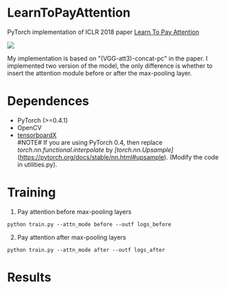 # LearnToPayAttention

PyTorch implementation of ICLR 2018 paper [Learn To Pay Attention](http://www.robots.ox.ac.uk/~tvg/publications/2018/LearnToPayAttention_v5.pdf)  

![](https://github.com/SaoYan/LearnToPayAttention/blob/master/learn_to_pay_attn.png) 

My implementation is based on "(VGG-att3)-concat-pc" in the paper. I implemented two version of the model, the only difference is whether to insert the attention module before or after the max-pooling layer.

# Dependences  
* PyTorch (>=0.4.1)
* OpenCV
* [tensorboardX](https://github.com/lanpa/tensorboardX)  
#NOTE# If you are using PyTorch 0.4, then replace *torch.nn.functional.interpolate* by *[torch.nn.Upsample]*(https://pytorch.org/docs/stable/nn.html#upsample). (Modify the code in utilities.py).  

# Training  
1. Pay attention before max-pooling layers  
```
python train.py --attn_mode before --outf logs_before
```

2. Pay attention after max-pooling layers  
```
python train.py --attn_mode after --outf logs_after
```

# Results

